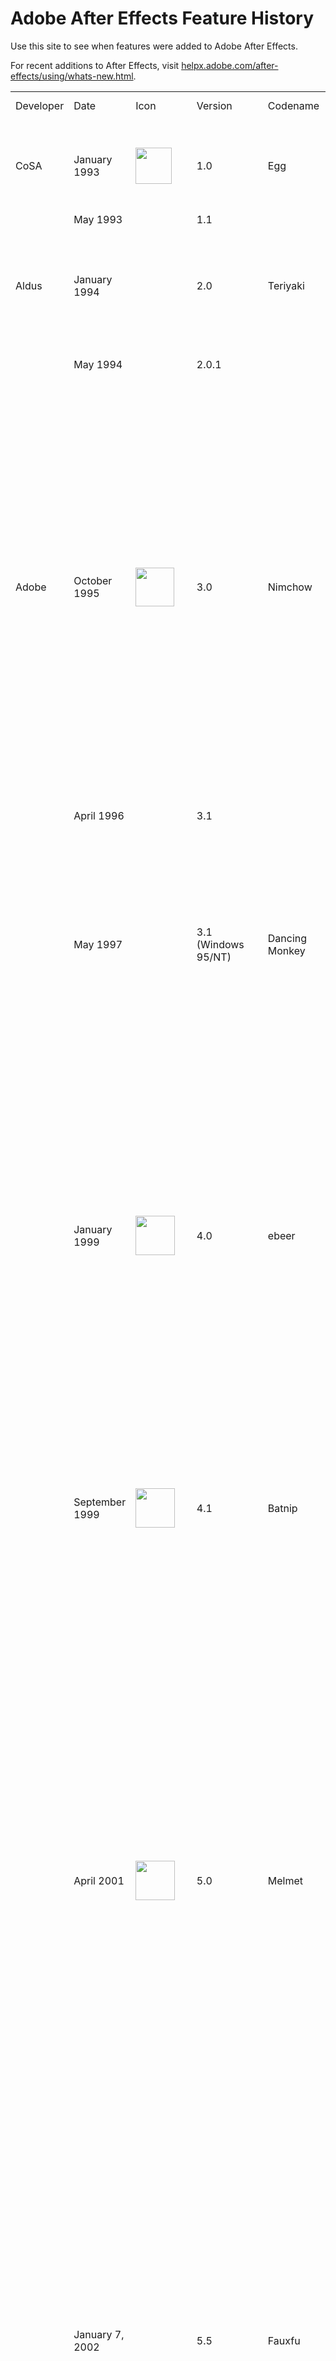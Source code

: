 # Adobe After Effects Feature History

Use this site to see when features were added to Adobe After Effects.

For recent additions to After Effects, visit [helpx.adobe.com/after-effects/using/whats-new.html](https://helpx.adobe.com/after-effects/using/whats-new.html).

|           |                                                                           |                                                                                                                                                                                                                           |                        |                                                  |                                                                                                                                                                                                                                                                                                                                                                                                                                                                                                                                                                                                  |
|-----------|---------------------------------------------------------------------------|---------------------------------------------------------------------------------------------------------------------------------------------------------------------------------------------------------------------------|------------------------|--------------------------------------------------|--------------------------------------------------------------------------------------------------------------------------------------------------------------------------------------------------------------------------------------------------------------------------------------------------------------------------------------------------------------------------------------------------------------------------------------------------------------------------------------------------------------------------------------------------------------------------------------------------|
| Developer | Date                                                                      | Icon                                                                                                                                                                                                                      | Version                | Codename                                         | Major features added                                                                                                                                                                                                                                                                                                                                                                                                                                                                                                                                                                             |
| CoSA      | January 1993                                                              | <span typeof="mw:File"><img src="assets/images/Ae1993-1995.webp" class="mw-file-element" data-file-width="100" data-file-height="100" width="58" height="58" /></span>                                                    | 1.0                    | Egg                                              | Layered compositing with mask, effect, transforms, keyframes; Mac only                                                                                                                                                                                                                                                                                                                                                                                                                                                                                                                           |
|           | May 1993                                                                  | &nbsp;&nbsp;&nbsp;&nbsp;&nbsp;&nbsp;&nbsp;&nbsp;&nbsp;&nbsp;&nbsp;&nbsp;&nbsp;&nbsp;&nbsp;&nbsp;&nbsp;&nbsp;&nbsp;                                                                                                        | 1.1                    |                                                  | More effects                                                                                                                                                                                                                                                                                                                                                                                                                                                                                                                                                                                     |
| Aldus     | January 1994                                                              |                                                                                                                                                                                                                           | 2.0                    | Teriyaki                                         | Time Layout window, image sequence support, motion blur, multi-machine rendering, frame blending, proxies                                                                                                                                                                                                                                                                                                                                                                                                                                                                                        |
|           | May 1994                                                                  |                                                                                                                                                                                                                           | 2.0.1                  |                                                  | Power Macintosh version (PPC)                                                                                                                                                                                                                                                                                                                                                                                                                                                                                                                                                                    |
| Adobe     | October 1995                                                              | <span typeof="mw:File"><img src="assets/images/Ae_1995-1999.webp" class="mw-file-element" data-file-width="100" data-file-height="100" width="62" height="62" /></span>                                                   | 3.0                    | Nimchow                                          | Render queue, bezier masking, time remapping, keyframe assistants (wiggler, motion sketch, smoother), multiple effects per layer, advanced keying, velocity graph, 1/2/4 point motion tracking, motion math, first Japanese version, layer transfer modes, continuously rasterize Illustrator files, Photoshop as comp import with layer/transfer mode/alpha channel support, 3:2 pulldown, non-square pixel support                                                                                                                                                                             |
|           | April 1996                                                                |                                                                                                                                                                                                                           | 3.1                    |                                                  | File formats, multiprocessing; last Mac 680x0 version                                                                                                                                                                                                                                                                                                                                                                                                                                                                                                                                            |
|           | May 1997                                                                  |                                                                                                                                                                                                                           | 3.1 (Windows 95/NT)    | Dancing Monkey                                   | First Windows version, contextual menus, first French and German versions; in November 1997, Path Text effect and Animated GIF output were released for free to registered users of 3.1                                                                                                                                                                                                                                                                                                                                                                                                          |
|           | January 1999                                                              | <span typeof="mw:File"><img src="assets/images/Ae_1999.webp" class="mw-file-element" data-file-width="100" data-file-height="100" width="63" height="63" /></span>                                                        | 4.0                    | ebeer                                            | Tabbed windows, movable time layout columns, multiple masks per layer, warping effects, particle playground, audio effects, transform effect, adjustment layers, align palette, rulers and guides, RAM preview, glows/blurs no longer clip at layer edge, Premiere import, Illustrator layers support, label colors in timeline; first simultaneous Mac and Windows release                                                                                                                                                                                                                      |
|           | September 1999                                                            | <span typeof="mw:File"><img src="assets/images/Ae_1999-2001.webp" class="mw-file-element" data-file-width="100" data-file-height="100" width="63" height="63" /></span>                                                   | 4.1                    | Batnip                                           | Flowchart view, watch folder, 3D channel effects, collect files command, auto deinterlacing, sequence layers, save favorite effects (.ffx), separate text fill/stroke, 30,000×30,000 image support                                                                                                                                                                                                                                                                                                                                                                                               |
|           | April 2001                                                                | <span typeof="mw:File"><img src="assets/images/AE 2001-2003 5.x.png" class="mw-file-element" data-file-width="100" data-file-height="100" width="63" height="63" /></span>                                                | 5.0                    | Melmet                                           | 3D layers, 3D lights, dynamic previews, parenting, vector paint, expressions, pick whip, draw/edit masks in comp window, integration of Atomic Power plug-ins (foam, wave world, card dance, shatter, vegas), 16 bits per channel color, Illustrator transparency support, SWF export, mask colors, mask motion blur, mask expansion, RAM Preview region of interest, Photoshop 6 vector mask import, PDF import, solo switch, scrubbable property values, custom workspaces, effect reordering, PAR correction, reveal file on disk, reduce project, trim comp to work area, \>2GB movie output |
|           | January 7, 2002                                                           |                                                                                                                                                                                                                           | 5.5                    | Fauxfu                                           | Advanced 3D renderer, multiple 3D views, import camera data, colored shadows, projection layers, effects palette, post render actions, advanced lightning, adjustment layer lights, smart mask, looping via expressions, RealMedia output, expression controllers, Zaxwerks 3D Invigorator Classic bundled; first OS X version                                                                                                                                                                                                                                                                   |
|           | August 2003                                                               | <span typeof="mw:File"><img src="assets/images/AE 2003-2006 6.x.png" class="mw-file-element" data-file-width="100" data-file-height="100" width="63" height="63" /></span>                                                | 6.0                    | Foodfite                                         | Paint, scripting, text layers and animators, editable Photoshop text layers, OpenGL support, new motion tracker, Rotobezier, Keylight, Liquify, Scribble, Dust & Scratches, background rendering of RAM Previews                                                                                                                                                                                                                                                                                                                                                                                 |
|           | June 16, 2004                                                             |                                                                                                                                                                                                                           | 6.5                    | Chambant                                         | Advanced clone tool, presets gallery, grain management, integration of Cycore Effects plug-ins, Color Finesse bundling, disk caching, Firewire video output, interface light/dark controls, motion track with scale, Grain Surgery bundling, AAF and OMF support                                                                                                                                                                                                                                                                                                                                 |
|           | January 2006                                                              | <span typeof="mw:File"><img src="assets/images/Ae_2006-2007.webp" class="mw-file-element" data-file-width="128" data-file-height="128" width="68" height="68" /></span>                                                   | 7.0                    | Clamchop                                         | New unified window UI, timewarp, graph editor, OpenGL 2.0 support, 32 bpc HDR color, 32-bit audio, Adobe Bridge support, display color management, dynamic link with Premiere Pro, script editor, auto save, Photoshop file creation, smart blur, lens blur, per-character text blurring, first Spanish and Italian versions                                                                                                                                                                                                                                                                     |
|           | July 2, 2007                                                              | <span typeof="mw:File"><img src="assets/images/Adobe_After_Effects_CS3_icon.png" data-file-width="256" data-file-height="256" width="64" height="64" /></span>                                                            | CS3 (8.0)              | Metaloaf                                         | Shape layers, puppet tool, brainstorm, clip notes, Photoshop vanishing point import, adaptive motion blur, per character 3D text animation, real-time audio playback, simultaneous multi-frame rendering, SWF vector import, 32-bit linear blending, full color management; first Universal Binary Intel Mac version                                                                                                                                                                                                                                                                             |
|           | February 22, 2008                                                         |                                                                                                                                                                                                                           | CS3 (8.0.2)            | Loafdot                                          | Panasonic P2 support; last Mac PowerPC version                                                                                                                                                                                                                                                                                                                                                                                                                                                                                                                                                   |
|           | September 23, 2008                                                        | <span typeof="mw:File"><img src="assets/images/Adobe_After_Effects_CS4_icon.png" class="mw-file-element" data-file-width="256" data-file-height="256" width="64" height="64" /></a></span>                                | CS4 (9.0)              | Chinchillada                                     | QuickSearch in the project and timeline, mini-flowchart, breadcrumbs, live PSD 3D layer import, separate XYZ, Imagineer Mochabundled, cartoon effect, XFL export, XML export, XMP metadata,                                                                                                                                                                                                                                                                                                                                                                                                      |
|           | December 10, 2008                                                         |                                                                                                                                                                                                                           | CS4 (9.0.1)            | Chinchidotta                                     | RED R3D file support (via REDCODE v1.3 plugin)                                                                                                                                                                                                                                                                                                                                                                                                                                                                                                                                                   |
|           | May 29, 2009                                                              |                                                                                                                                                                                                                           | CS4 (9.0.2)            | Lottadotta                                       | Clip-level RED R3D support (via REDCODE v1.7 plugin), XDCAM HD (Avid-style MXF) support                                                                                                                                                                                                                                                                                                                                                                                                                                                                                                          |
|           | October 6, 2010                                                           |                                                                                                                                                                                                                           | CS4 (9.0.3)            | Yaddadotta                                       | Fixes "locking existing frames" message delay at start of RAM preview, decreased performance due to Wacom driver conflict, aerender not shutting down background processes, and miscellaneous crashes especially on Mac OS X 10.5 during drag-and-drop operations                                                                                                                                                                                                                                                                                                                                |
|           | April 30, 2010                                                            | <span typeof="mw:File"><img src="assets/images/Adobe_After_Effects_CS5_icon.png" class="mw-file-element" data-file-width="1063" data-file-height="1052" width="64" height="63" /></span>                                  | CS5 (10.0)             | Esgocart                                         | 64-bit native (mandatory) on OS X and Windows, Roto Brush tool, Refine Matte effect, mocha v2, LUT support, AVC-Intra import and improved RED (R3D) support, Align panel improvements, Synthetic Aperture Color Finesse 3, Digieffects FreeForm, auto-keyframe mode, animated GIF export functionality removed.                                                                                                                                                                                                                                                                                  |
|           | September 3, 2010                                                         |                                                                                                                                                                                                                           | CS5 (10.0.1)           | Esgodot                                          | RED updates (color science v2, ROCKET, RMD metadata), improved LUT compatibility (.3dl with floating-point values or 3DMESH/Mesh keywords, or saved from ASSIMILATE SCRATCH systems), updates to bundled third-party plug-ins                                                                                                                                                                                                                                                                                                                                                                    |
|           | April 8, 2011                                                             |                                                                                                                                                                                                                           | CS5 (10.0.2)           | Esgodoh                                          | Fixes an "Unexpected data type" error opening project with missing effects, a crash with Directional Blur and other effects on computers with 16 or more logical processors, and a crash opening a composition created by Automatic Duck Pro Import AE.                                                                                                                                                                                                                                                                                                                                          |
|           | April 11, 2011                                                            |                                                                                                                                                                                                                           | CS5.5 (10.5)           | Codname                                          | Warp Stabilizer effect, Camera Lens Blur and camera layer improvements for depth-of-field and bokeh, source timecode support and Timecode effect enhancements, stereoscopic 3D rig creation and improved 3D Glasses effect, light falloff, CinemaDNG import, expanded RED (R3D) features, XDCAM EX and XDCAM HD output, integration with Adobe Audition CS5.5, save project as CS5.                                                                                                                                                                                                              |
|           | June 30, 2011                                                             |                                                                                                                                                                                                                           | CS5.5 (10.5.1)         | Codot                                            | Fixes for delay when typing in a text layer if mouse pointer was above the Composition panel, and inability to use an upgrade serial number.                                                                                                                                                                                                                                                                                                                                                                                                                                                     |
|           | April 23, 2012                                                            | <span typeof="mw:File"><img src="assets/images/Adobe_After_Effects_CS6_Icon.png" class="mw-file-element" data-file-width="512" data-file-height="512" width="64" height="64" /></span>                                    | CS6 (11.0)             | SpinalTapas                                      | Global Performance Cache, 3D Camera Tracker, ray-traced and extruded text and shapes, variable-width mask feather, Automatic Duck Pro Import for importing projects from other applications, including Final Cut Pro and Avid software, new and improved GPU acceleration features, Rolling Shutter Repair effect, Mocha for After Effects CS6, new and updated effects. Live PSD 3D layer import was removed.                                                                                                                                                                                   |
|           | May 25, 2012                                                              |                                                                                                                                                                                                                                                                                                                                                                                                                                                                                                                                                                                                                                                         | CS6 (11.0.1)           | BigDottom                                        | Support for Nvidia GeForce GTX 680, AtomKraft.                                                                                                                                                                                                                                                                                                                                                                                                                                                                                                                                                   |
|           | October 12, 2012                                                          |                                                                                                                                                                                                                                                                                                                                                                                                                                                                                                                                                                                                                                                         | CS6 (11.0.2)           | NoneMoreDot                                      | Support for more Nvidia cards and Intel HD Graphics, new memory handling preference allowing reversion to CS5.5 behavior.                                                                                                                                                                                                                                                                                                                                                                                                                                                                        |
|           | June 17, 2013                                                             | <span typeof="mw:File"><img src="assets/images/Adobe_After_Effects_CC_Icon.png" class="mw-file-element" data-file-width="128" data-file-height="128" width="64" height="64" /></span>                                                         | CC (12.0)              | Sconehenge                                       | Maxon Cinema 4D Lite and Cineware integration, Refine Edge tool, Refine Soft Matte, layer snapping, Warp Stabilizer VFX                                                                                                                                                                                                                                                                                                                                                                                                                                                                          |
|           | October 31, 2013                                                          |                                                                                                                                                                                                                                                                                                                                                                                                                                                                                                                                                                                                                                                         | CC (12.1)              | Plabt Blue Ribbon                                | OS 10.9 and Retina support, mask tracker, Detail-preserving Upscale effect, property linking, improved snapping                                                                                                                                                                                                                                                                                                                                                                                                                                                                                  |
|           | December 13, 2013                                                         |                                                                                                                                                                                                                                                                                                                                                                                                                                                                                                                                                                                                                                                         | CC (12.2)              | Pinot Butter                                     | Automatic creation of folders for image sequences, command to convert parametric shape layer paths to Bézier paths, more snapping improvements, many small "polish" improvements                                                                                                                                                                                                                                                                                                                                                                                                                 |
|           | June 18, 2014                                                             |                                                                                                                                                                                                                                                                                                                                                                                                                                                                                                                                                                                                                                                         | CC 2014 (13.0)         | Goatmeal Stout | Key Cleaner effect and Advanced Spill Suppressor effect, After effect text templates created in After Effects editable in Premiere Pro, compositing options for each effect including ability to confine the area affected by each effect with masks, import of Sony RAW footage (raw files from F5, F55, and F65 cameras), import of MPEG-4 SStP (Simple Studio Profile) Sony SR MXF files, video preview on external monitor using Mercury Transmit                                                      |
|           | September 7, 2014                                                         |                                                                                                                                                                                                                                                                                                                                                                                                                                                                                                                                                                                                                                                         | CC 2014.1 (13.1)       | Hefe Marathon                                    | High-DPI content and UI (Mac OS, Windows), refreshed "blue" UI, Copy With Relative Property Links command, color management for Dynamic Link, Maxon CINEMA 4D Lite R16 and CINEWARE 2.0, Collect Files for CINEMA 4D assets, native GoPro CineForm codecs, scripting improvements for text layers                                                                                                                                                                                                                                                                                                |
|           | December 16, 2014                                                         |                                                                                                                                                                                                                                                                                                                                                                                                                                                                                                                                                                                                                                                         | CC 2014.2 (13.2)       | Finish Lime                                      | More scripting improvements for text layers, expression access to dynamic layer bounds, new keyframe icons.                                                                                                                                                                                                                                                                                                                                                                                                                                                                                      |
|           | June 15, 2015                                                             |                                                                                                                                                                                                                                                                                                                                                                                                                                                                                                                                                                                                                                                         | CC 2015.0 (13.5.0.347) | Mussel Car                                       | Uninterrupted playback, new [Adobe Character Animator](/wiki/Adobe_Character_Animator "Adobe Character Animator") (Preview 1), support for Creative Cloud libraries, face tracker, Maxon CINEWARE v2.0.16, smooth experience and interaction for the user even when rendering is in progress.                                                                                                                                                                                                                                                                                                    |
|           | November 30, 2015                                                         | <span typeof="mw:File"><img src="assets/images/Adobe_After_Effects_CC_icon (1).png" class="mw-file-element" data-file-width="1000" data-file-height="975" width="64" height="62" /></a></span>            | CC 2015.1 (13.6.0)     | Currant Time                                     | Character Animator (Preview 3), refinement of playback performance and interaction, multi-touch gestures, stacked panel groups, new Lumetri Color effect, additional ICC profiles, two new Cycore FX plugins.                                                                                                                                                                                                                                                                                                                                                  |
|           | January 27, 2016                                                          |                                                                                                                                                                                                                                                                                                                                                                                                                                                                                                                                                                                                                                                         | CC 2015.2 (13.7.0)     | Fibonachos                                       | Maxon CINEWARE v3.0 (R17) (including support for the Take system, OpenGL renderer, and syncing timelines between After Effects and Cinema 4D), option to auto-save when starting Render Queue, improvements to Cache Before Playback previews.                                                                                                                                                                                                                                                                                                                                                   |
|           | June 21, 2016                                                             |                                                                                                                                                                                                                                                                                                                                                                                                                                                                                                                                                                                                                                                         | CC 2015.3 (13.8.0)     | Abbacore                                         | New playback architecture, Maxon Cineware 3.1, export 3D text and shape layers to Maxon CINEMA 4D, GPU accelerated effects (Lumetri Color, Gaussian Blur, and Sharpen), improved caching and playback of image sequences, send compositions from Render Queue to Media Encoder, Character Animator (Preview 4)                                                                                                                                                                                                                                                                                   |
|           | November 2, 2016                                                          |                                                                                                                                                                                                                                                                                                                                                                                                                                                                                                                                                                                                                                                         | CC 2017 (14.0)         | Codfather                                        | CINEMA 4D rendering engine for 3D compositions, Creative Cloud Team Projects (Beta), Real-time playback of unaltered source media, more GPU accelerated effects, Live Text Template improvements, Date & Time Tokens, Also includes: Better UI retina support, improved markers, scripting enhancements, Adobe Media Encoder export improvements.                                                                                                                                                                                                                                                |
|           | January 18, 2017                                                          |                                                                                                                                                                                                                                                                                                                                                                                                                                                                                                                                                                                                                                                         | CC 2017.1 (14.1)       | The Codfather Part Tuna                          | Ability to save Team Projects as local projects.                                                                                                                                                                                                                                                                                                                                                                                                                                                                                                                                                 |
|           | April 19, 2017                                                            |                                                                                                                                                                                                                                                                                                                                                                                                                                                                                                                                                                                                                                                         | CC 2017.2 (14.2)       | Plabtjacks                                       | Essential Graphics panel and Motion Graphics Templates feature introduced, Lumetri Scopes, Effect Input Layer Options, Camera-shake deblur, multiple GPU optimizations.                                                                                                                                                                                                                                                                                                                                                                                        |
|           | June 13, 2017                                                             |                                                                                                                                                                                                                                                                                                                                                                                                                                                                                                                                                                                                                                                         | CC 2017.2 (14.2.1)     | Blueberry Plabtjacks                             | Performance improvements and bug fixes.                                                                                                                                                                                                                                                                                                                                                                                                                                                                                                                                                          |
|           | October 18, 2017                                                          |                                                                                                                                                                                                                                                                                                                                                                                                                                                                                                                                                                                                                                                         | CC (15.0)              | Darth Tater                                      | Data-driven animation and JSON import, expression access to path points, immersive/360 VR tools (formerly Mettle Skybox), GPU accelerated motion blur, new font menu, font ligature support, keyboard shortcut editor, Maxon CINEMA 4D Lite R19.                                                                                                                                                                                                                                                                                                                                                 |
|           | January 22, 2018                                                          |                                                                                                                                                                                                                                                                                                                                                                                                                                                                                                                                                                                                                                                         | CC (15.0.1)            | Tater Dots                                       | ARRI ALEXA Mini MXF/ARRIRAW format support, HEVC (H.265) QuickTime support, variable frame rate footage audio sync improvements, GPU memory optimization for VR, and bug fixes.                                                                                                                                                                                                                                                                                                                                                                                                                  |
|           | April 3, 2018                                                             |                                                                                                                                                                                                                                                                                                                                                                                                                                                                                                                                                                                                                                                         | CC (15.1)              | Annivercelery                                    | Master Properties for nested compositions, Advanced Puppet Engine, Data-driven animation .CSV and .TSV support, Property Link pick whip, Adobe Immersive Environment (VR head-mount display support), new Video Limiter effect, improved video camera raw format support (RED IPP2, Canon Cinema RAW Light, Sony Venice X-OCN).                                                                                                                                                                                                                                                                  |
|           | April 24, 2018                                                            |                                                                                                                                                                                                                                                                                                                                                                                                                                                                                                                                                                                                                                                         | CC (15.1.1)            | Marching Ants on a Log                           | Bug fixes.                                                                                                                                                                                                                                                                                                                                                                                                                                                                                                                                                                                       |
|           | July 16, 2018                                                             |                                                                                                                                                                                                                                                                                                                                                                                                                                                                                                                                                                                                                                                         | CC (15.1.2)            | Peanut Dotter                                    | Improved raw video format support and bug fixes.                                                                                                                                                                                                                                                                                                                                                                                                                                                                                                                                                 |
|           | October 15, 2018                                                          |                                                                                                                                                                                                                                                                                                                                                                                                                                                                                                                                                                                                                                                         | CC (16.0)              | Double Expresso                                  | Puppet Tool Advanced Pins and Bend Pins; depth passes for 3D compositions; Adobe Animate CC project (.FLA) import; new JavaScript expressions engine; Responsive Design – Time; CSV and TSV spreadsheet controls, font controls, and groups in Motion Graphics templates; Lumetri Color selective color grading curves; new Mocha AE CC plug-in; hardware-accelerated decoding of H.264 and HEVC on macOS; additional GPU-accelerated effects.                                                                                                                                                   |
|           | December 10, 2018                                                         |                                                                                                                                                                                                                                                                                                                                                                                                                                                                                                                                                                                                                                                         | CC (16.0.1)            | Macchidotto                                      | Export Apple ProRes on Windows, import HEIF files, import ProRes HDR footage, and bug fixes.                                                                                                                                                                                                                                                                                                                                                                                                                                                                                                     |
|           | April 2, 2019                                                             |                                                                                                                                                                                                                                                                                                                                                                                                                                                                                                                                                                                                                                                         | 16.1                   | Cloak-o-nut                                      | Content-Aware Fill for video, customizable Expressions Editor, import/export guide lines, automatic Adobe Font sync, and bug fixes.                                                                                                                                                                                                                                                                                                                                                                                                                                                              |
|           | January 24, 2020                                                          |                                                                                                                                                                                                                                                                                                                                                                                                                                                                                                                                                                                                                                                         | 17.0                   | KoalaTea                                         | Preview and playback performance improvements, enhanced EXR Workflows, faster shapes, graphics and text enhancements, expression improvements, expanded format and better playback support, new Cineware renderer and Cinema 4D Lite R21, content-Aware Fill for video improvements.                                                                                                                                                                                                                                                                                                             |
|           | May 19, 2020                                                              | <span typeof="mw:File"><img src="assets/images/Adobe_After_Effects_CC_icon.svg" class="mw-file-element" data-file-width="512" data-file-height="499" width="64" height="62" /></a></span> | 17.1                   | Hummingbread                                     | Tapered shape strokes, Concentric shape repeater, ProRes RAW import support, Minimax effect GPU acceleration, Set Channels effect 32-bpc color support, Team Projects copy media to shared location, Automatically update audio devices (macOS only).                                                                                                                                                                                                                                                                                                                                            |
|           | October 20, 2020                                                          |                                                                                                                                                                                                                                                                                                                                                                                                                                                                                                                                                                                                                                                         | 17.5                   | Quarantuna                                       | Roto Brush 2, 3D design space with improved cameras and 3D transform gizmos.                                                                                                                                                                                                                                                                                                                                                                                                                                                                                                                     |
|           | January 11, 2021                                                          |                                                                                                                                                                                                                                                                                                                                                                                                                                                                                                                                                                                                                                                         | 17.6                   |                                                  | More accurate Content-aware fill, color space and gamma changes for RED footage.                                                                                                                                                                                                                                                                                                                                                                                                                                                                                                                 |
|           | February 8, 2021                                                          |                                                                                                                                                                                                                                                                                                                                                                                                                                                                                                                                                                                                                                                         | 17.7                   |                                                  | Bug fixes.                                                                                                                                                                                                                                                                                                                                                                                                                                                                                                                                                                                       |
|           | March 10, 2021                                                            |                                                                                                                                                                                                                                                                                                                                                                                                                                                                                                                                                                                                                                                         | 18.0                   |                                                  | Media Replacement in Motion Graphics templates and Essential Properties, Real-Time 3D Draft Preview, 3D Ground Plane, Improved Composition Toolbar, Team Projects performance improvements                                                                                                                                                                                                                                                                                                                                                                     |
|           | April 12, 2021                                                            |                                                                                                                                                                                                                                                                                                                                                                                                                                                                                                                                                                                                                                                         | 18.1                   |                                                  | Bug fixes.                                                                                                                                                                                                                                                                                                                                                                                                                                                                                                                                                                                       |
|           | May 11, 2021                                                              |                                                                                                                                                                                                                                                                                                                                                                                                                                                                                                                                                                                                                                                         | 18.2                   |                                                  | Bug fixes.                                                                                                                                                                                                                                                                                                                                                                                                                                                                                                                                                                                       |
|           | June 20, 2021                                                             |                                                                                                                                                                                                                                                                                                                                                                                                                                                                                                                                                                                                                                                         | 18.4                   |                                                  | Bug fixes.                                                                                                                                                                                                                                                                                                                                                                                                                                                                                                                                                                                       |
|           | October 26, 2021                                                          |                                                                                                                                                                                                                                                                                                                                                                                                                                                                                                                                                                                                                                                         | 22.0                   | Cores on the Cob                                 | Multi-Frame Rendering for previews, render queue export, and Adobe Media Encoder export; Render Queue UI improvements; Render Queue notifications; Composition Profiler; Speculative Preview; hardware-accelerated decoding for 10-bit 422 HEVC; tetrahedral LUT interpolation; version number unified with Premiere Pro and Adobe Media Encoder.                                                                                                                                                                                                              |
|           | December 14, 2021                                                         |                                                                                                                                                                                                                                                                                                                                                                                                                                                                                                                                                                                                                                                         | 22.1.1                 |                                                  | Universal text engine, Cinema 4D R25 support.                                                                                                                                                                                                                                                                                                                                                                                                                                                                                                                                                    |
|           | February 8, 2022                                                          |                                                                                                                                                                                                                                                                                                                                                                                                                                                                                                                                                                                                                                                         | 22.2                   |                                                  | Bug fixes.                                                                                                                                                                                                                                                                                                                                                                                                                                                                                                                                                                                       |
|           | April 12, 2022                                                            |                                                                                                                                                                                                                                                                                                                                                                                                                                                                                                                                                                                                                                                         | 22.3                   |                                                  | Native Apple silicon support, Frame.io integration, Scene Edit Detection, 3D Extended Viewer, Binning indicators for 3D layers, coach marks, constrained shapes by Shift + double-clicking.                                                                                                                                                                                                                                                                                                                                                                    |
|           | May 10, 2022                                                              |                                                                                                                                                                                                                                                                                                                                                                                                                                                                                                                                                                                                                                                         | 22.4                   |                                                  | Separated dimensions preference, IME text input for Japanese, Korean, and Chinese.                                                                                                                                                                                                                                                                                                                                                                                                                                                                                                               |
|           | June 21, 2022                                                             |                                                                                                                                                                                                                                                                                                                                                                                                                                                                                                                                                                                                                                                         | 22.5                   |                                                  | Bug fixes.                                                                                                                                                                                                                                                                                                                                                                                                                                                                                                                                                                                       |
|           | August 23, 2022                                                           |                                                                                                                                                                                                                                                                                                                                                                                                                                                                                                                                                                                                                                                         | 22.6                   |                                                  | Keyframe color labels.                                                                                                                                                                                                                                                                                                                                                                                                                                                                                                                                                                           |
|           | October 18, 2022                                                          |                                                                                                                                                                                                                                                                                                                                                                                                                                                                                                                                                                                                                                                         | 23.0                   | Track Latte                                      | Selectable track matte layers; native H.264 encoding; updated composition presets; 50+ new animation presets; new keyboard shortcuts for timeline navigation (Shift + J/K); installation of Maxon Cinema 4D is now optional.                                                                                                                                                                                                                                                                                                                                   |
|           | December 6, 2022                                                          |                                                                                                                                                                                                                                                                                                                                                                                                                                                                                                                                                                                                                                                         | 23.1                   |                                                  | Bug fixes and support for Maxon Cinema 4D 2023.                                                                                                                                                                                                                                                                                                                                                                                                                                                                                                                |
|           | February 7, 2023                                                          |                                                                                                                                                                                                                                                                                                                                                                                                                                                                                                                                                                                                                                                         | 23.2                   |                                                  | OpenColorlO and ACES color management.                                                                                                                                                                                                                                                                                                                                                                                                                                                                                                           |
|           | March 29, 2023                                                            |                                                                                                                                                                                                                                                                                                                                                                                                                                                                                                                                                                                                                                                         | 23.3                   |                                                  | Bug fixes.                                                                                                                                                                                                                                                                                                                                                                                                                                                                                                                                         |
|           | May 9, 2023                                                               |                                                                                                                                                                                                                                                                                                                                                                                                                                                                                                                                                                                                                                                         | 23.4                   |                                                  | Properties Panel, Effect Manager, Startup & Repair in Preferences, Improved file sorting in the Project panel, 3D Gizmo position snapping, Revamped Track Matte pick whip icon.                                                                                                                                                                                                                                                                                                                                                                       |
|           | August 9, 2023                                                            |                                                                                                                                                                                                                                                                                                                                                                                                                                                                                                                                                                                                                                                         | 23.5                   |                                                  | Bug fixes.                                                                                                                                                                                                                                                                                                                                                                                                                                                                                                                                          |
|           | August 8, 2023                                                            |                                                                                                                                                                                                                                                                                                                                                                                                                                                                                                                                                                                                                                                         | 23.6                   |                                                  | Essential Properties in the Properties panel.                                                                                                                                                                                                                                                                                                                                                                                                                                                                                                      |
